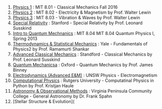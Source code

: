 1. [Physics 1](https://www.youtube.com/playlist?list=PLUl4u3cNGP61qDex7XslwNJ-xxxEFzMNV) : MIT 8.01 - Classical Mechanics Fall 2016
2. [Physics 2](https://www.youtube.com/playlist?list=PLyQSN7X0ro2314mKyUiOILaOC2hk6Pc3j) : MIT 8.02 - Electricity & Magnetism by Prof. Walter Lewin
3. [Physics 3](https://www.youtube.com/playlist?list=PLyQSN7X0ro22WeXM2QCKJm2NP_xHpGV89) : MIT 8.03 - Vibration & Waves by Prof. Walter Lewin
4. [Special Relativity](https://www.youtube.com/playlist?list=PLD9DDFBDC338226CA) : Stanford - Special Relativity by Prof. Leonard Susskind
5. [Intro to Quantum Mechnanics](https://www.youtube.com/playlist?list=PLUl4u3cNGP61-9PEhRognw5vryrSEVLPr) : MIT 8.04 MIT 8.04 Quantum Physics I, Spring 2013
6. [Thermodynamics & Statistical Mechanics](https://www.youtube.com/playlist?list=PLD07B2225BB40E582) : Yale - Fundamentals of Physics2 by Prof. Ramamurti Shankar
7. [Advanced Classical Mechanics](https://www.youtube.com/playlist?list=PL47F408D36D4CF129) : Standford - Classical Mechanics by Prof. Leonard Susskind
8. [Quantum Mechanicsa](https://www.youtube.com/playlist?list=PLaNkJORnlhZmMOE7cntq-biNCgxy203YJ) : Oxford - Quantum Mechanics by Prof. James Binney
9. [Electrodynamics (Advanced E&M)](https://www.youtube.com/playlist?list=PLRXOxB3SJmi07vGox-fvOmfTqqgFV-JMS) : UNSW Physics - Electromagnetism
10. [Computational Physics](https://www.youtube.com/playlist?list=PLXmUYdQdC9IGv61Y1lhGBH0NsDQRdwcJE) : Rutgers University - Computatinal Physics in Python by Prof. Kristjan Haule
11. [Astronomy & Observational Methods](https://www.youtube.com/playlist?list=PLNycEeeRg4mXbYSrbzsAdubj1qcubqsz-) : Virginia Peninsula Community College - General Astronomy by Dr. Frank Spahn
12. [Stellar Structure & Evolution](
